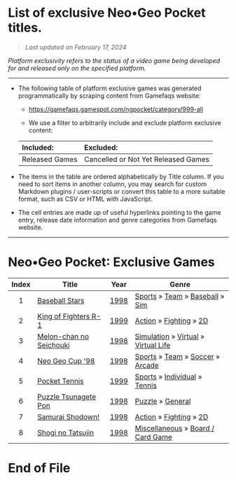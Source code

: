 ﻿# List of exclusive Neo•Geo Pocket titles.

> *Last updated on February 17, 2024*

_Platform exclusivity refers to the status of a video game being developed for and released only on the specified platform._

-----------------------------

 - The following table of platform exclusive games was generated programmatically by scraping content from Gamefaqs website: 

    - https://gamefaqs.gamespot.com/ngpocket/category/999-all

    - We use a filter to arbitrarily include and exclude platform exclusive content:

      
    |Included:|Excluded:|
    |:--|:--|
    |Released Games|Cancelled or Not Yet Released Games


 - The items in the table are ordered alphabetically by Title column. If you need to sort items in another column, you may search for custom Markdown plugins / user-scripts or convert this table to a more suitable format, such as CSV or HTML with JavaScript.

 - The cell entries are made up of useful hyperlinks pointing to the game entry, release date information and genre categories from Gamefaqs website.

-----------------------------
# Neo•Geo Pocket∶ Exclusive Games
|Index|Title|Year|Genre|
|:--:|--|--|--|
|1|<a href="https://gamefaqs.gamespot.com/ngpocket/916525-baseball-stars" target="_blank" rel="noopener noreferrer">Baseball Stars</a>|<a href="https://gamefaqs.gamespot.com/ngpocket/916525-baseball-stars/data" target="_blank" rel="noopener noreferrer">1998</a>|<a href="https://gamefaqs.gamespot.com/ngpocket/category/43-sports" target="_blank" rel="noopener noreferrer">Sports</a> &raquo; <a href="https://gamefaqs.gamespot.com/ngpocket/category/91-sports-team" target="_blank" rel="noopener noreferrer">Team</a> &raquo; <a href="https://gamefaqs.gamespot.com/ngpocket/category/94-sports-team-baseball" target="_blank" rel="noopener noreferrer">Baseball</a> &raquo; <a href="https://gamefaqs.gamespot.com/ngpocket/category/201-sports-team-baseball-sim" target="_blank" rel="noopener noreferrer">Sim</a>|
|2|<a href="https://gamefaqs.gamespot.com/ngpocket/562856-king-of-fighters-r-1" target="_blank" rel="noopener noreferrer">King of Fighters R-1</a>|<a href="https://gamefaqs.gamespot.com/ngpocket/562856-king-of-fighters-r-1/data" target="_blank" rel="noopener noreferrer">1999</a>|<a href="https://gamefaqs.gamespot.com/ngpocket/category/54-action" target="_blank" rel="noopener noreferrer">Action</a> &raquo; <a href="https://gamefaqs.gamespot.com/ngpocket/category/57-action-fighting" target="_blank" rel="noopener noreferrer">Fighting</a> &raquo; <a href="https://gamefaqs.gamespot.com/ngpocket/category/86-action-fighting-2d" target="_blank" rel="noopener noreferrer">2D</a>|
|3|<a href="https://gamefaqs.gamespot.com/ngpocket/575691-melon-chan-no-seichouki" target="_blank" rel="noopener noreferrer">Melon-chan no Seichouki</a>|<a href="https://gamefaqs.gamespot.com/ngpocket/575691-melon-chan-no-seichouki/data" target="_blank" rel="noopener noreferrer">1998</a>|<a href="https://gamefaqs.gamespot.com/ngpocket/category/46-simulation" target="_blank" rel="noopener noreferrer">Simulation</a> &raquo; <a href="https://gamefaqs.gamespot.com/ngpocket/category/311-simulation-virtual" target="_blank" rel="noopener noreferrer">Virtual</a> &raquo; <a href="https://gamefaqs.gamespot.com/ngpocket/category/242-simulation-virtual-virtual-life" target="_blank" rel="noopener noreferrer">Virtual Life</a>|
|4|<a href="https://gamefaqs.gamespot.com/ngpocket/574764-neo-geo-cup-98" target="_blank" rel="noopener noreferrer">Neo Geo Cup '98</a>|<a href="https://gamefaqs.gamespot.com/ngpocket/574764-neo-geo-cup-98/data" target="_blank" rel="noopener noreferrer">1998</a>|<a href="https://gamefaqs.gamespot.com/ngpocket/category/43-sports" target="_blank" rel="noopener noreferrer">Sports</a> &raquo; <a href="https://gamefaqs.gamespot.com/ngpocket/category/91-sports-team" target="_blank" rel="noopener noreferrer">Team</a> &raquo; <a href="https://gamefaqs.gamespot.com/ngpocket/category/100-sports-team-soccer" target="_blank" rel="noopener noreferrer">Soccer</a> &raquo; <a href="https://gamefaqs.gamespot.com/ngpocket/category/210-sports-team-soccer-arcade" target="_blank" rel="noopener noreferrer">Arcade</a>|
|5|<a href="https://gamefaqs.gamespot.com/ngpocket/575696-pocket-tennis" target="_blank" rel="noopener noreferrer">Pocket Tennis</a>|<a href="https://gamefaqs.gamespot.com/ngpocket/575696-pocket-tennis/data" target="_blank" rel="noopener noreferrer">1999</a>|<a href="https://gamefaqs.gamespot.com/ngpocket/category/43-sports" target="_blank" rel="noopener noreferrer">Sports</a> &raquo; <a href="https://gamefaqs.gamespot.com/ngpocket/category/92-sports-individual" target="_blank" rel="noopener noreferrer">Individual</a> &raquo; <a href="https://gamefaqs.gamespot.com/ngpocket/category/101-sports-individual-tennis" target="_blank" rel="noopener noreferrer">Tennis</a>|
|6|<a href="https://gamefaqs.gamespot.com/ngpocket/575697-puzzle-tsunagete-pon" target="_blank" rel="noopener noreferrer">Puzzle Tsunagete Pon</a>|<a href="https://gamefaqs.gamespot.com/ngpocket/575697-puzzle-tsunagete-pon/data" target="_blank" rel="noopener noreferrer">1998</a>|<a href="https://gamefaqs.gamespot.com/ngpocket/category/173-puzzle" target="_blank" rel="noopener noreferrer">Puzzle</a> &raquo; <a href="https://gamefaqs.gamespot.com/ngpocket/category/281-puzzle-general" target="_blank" rel="noopener noreferrer">General</a>|
|7|<a href="https://gamefaqs.gamespot.com/ngpocket/574735-samurai-shodown" target="_blank" rel="noopener noreferrer">Samurai Shodown!</a>|<a href="https://gamefaqs.gamespot.com/ngpocket/574735-samurai-shodown/data" target="_blank" rel="noopener noreferrer">1998</a>|<a href="https://gamefaqs.gamespot.com/ngpocket/category/54-action" target="_blank" rel="noopener noreferrer">Action</a> &raquo; <a href="https://gamefaqs.gamespot.com/ngpocket/category/57-action-fighting" target="_blank" rel="noopener noreferrer">Fighting</a> &raquo; <a href="https://gamefaqs.gamespot.com/ngpocket/category/86-action-fighting-2d" target="_blank" rel="noopener noreferrer">2D</a>|
|8|<a href="https://gamefaqs.gamespot.com/ngpocket/943598-shogi-no-tatsujin" target="_blank" rel="noopener noreferrer">Shogi no Tatsujin</a>|<a href="https://gamefaqs.gamespot.com/ngpocket/943598-shogi-no-tatsujin/data" target="_blank" rel="noopener noreferrer">1998</a>|<a href="https://gamefaqs.gamespot.com/ngpocket/category/49-miscellaneous" target="_blank" rel="noopener noreferrer">Miscellaneous</a> &raquo; <a href="https://gamefaqs.gamespot.com/ngpocket/category/227-miscellaneous-board-card-game" target="_blank" rel="noopener noreferrer">Board / Card Game</a>|

# End of File